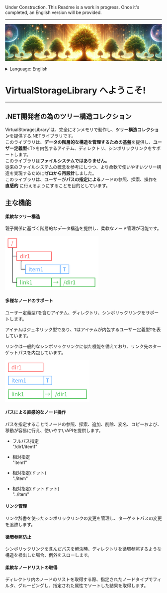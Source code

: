 ﻿---
_layout: landing
---

Under Construction. This Readme is a work in progress. Once it's completed, an English version will be provided.

---

![burner.png](images/burner.png)

<details>
  <summary>Language: English</summary>
  <ul>
    <li><a href="index.md">English</a></li>
    <li><a href="index.ja.md">Japanese</a></li>
  </ul>
</details>

# **VirtualStorageLibrary へようこそ!**

---

## **.NET開発者の為のツリー構造コレクション**

VirtualStorageLibrary`は、完全にオンメモリで動作し、**ツリー構造コレクション**を提供する.NETライブラリです。  
このライブラリは、**データの階層的な構造を管理するための基盤**を提供し、**ユーザー定義型**\<T\>を内包するアイテム、ディレクトリ、シンボリックリンクをサポートします。  
このライブラリは**ファイルシステムではありません。**   
従来のファイルシステムの概念を参考にしつつ、より柔軟で使いやすいツリー構造を実現するために**ゼロから再設計**しました。  
このライブラリは、ユーザーが**パスの指定による**ノードの参照、探索、操作を **直感的** に行えるようにすることを目的としています。  

## 主な機能

#### 柔軟なツリー構造

親子関係に基づく階層的なデータ構造を提供し、柔軟なノード管理が可能です。

![index_tree1.png](images/index_tree1.png)

#### 多様なノードのサポート

ユーザー定義型`T`を含むアイテム、ディレクトリ、シンボリックリンクをサポートします。

アイテムはジェネリック型であり、`T`はアイテムが内包するユーザー定義型`T`を表しています。

リンクは一般的なシンボリックリンクに似た機能を備えており、リンク先のターゲットパスを内包しています。

![index_tree2.png](images/index_tree2.png)

#### パスによる直感的なノード操作

パスを指定することでノードの参照、探索、追加、削除、変名、コピーおよび、移動が容易に行え、使いやすいAPIを提供します。

- フルパス指定  
  "/dir1/item1"

- 相対指定  
  "item1"

- 相対指定(ドット)  
  "./item"

- 相対指定(ドットドット)  
  "../item"

#### リンク管理

リンク辞書を使ったシンボリックリンクの変更を管理し、ターゲットパスの変更を追跡します。

#### 循環参照防止

シンボリックリンクを含んだパスを解決時、ディレクトリを循環参照するような構造を検出した場合、例外をスローします。

#### 柔軟なノードリストの取得

ディレクトリ内のノードのリストを取得する際、指定されたノードタイプでフィルタ、グルーピングし、指定された属性でソートした結果を取得します。
